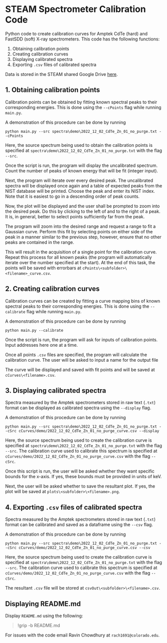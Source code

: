 # STEAM Spectrometer Calibration Code
Python code to create calibration curves for Amptek CdTe (hard) and FastSDD (soft) X-ray spectrometers. This code has the following functions:

1. Obtaining calibration points
2. Creating calibration curves
3. Displaying calibrated spectra
4. Exporting `.csv` files of calibrated spectra

Data is stored in the STEAM shared Google Drive [here](https://drive.google.com/drive/folders/1rcfaDmzqOL7TGXesyyXhKRsfRpkerUmS?usp=share_link).

## 1. Obtaining calibration points

Calibration points can be obtained by fitting known spectral peaks to their corresponding energies. This is done using the `--cPoints` flag while running `main.py`.

A demonstration of this procedure can be done by running

`python main.py --src spectra\demo\2022_12_02_CdTe_Zn_01_no_purge.txt --cPoints`

Here, the source spectrum being used to obtain the calibration points is specified at `spectra\demo\2022_12_02_CdTe_Zn_01_no_purge.txt` with the flag `--src`.

Once the script is run, the program will display the uncalibrated spectrum. Count the number of peaks of known energy that will be fit (integer input).

Next, the program will iterate over every desired peak. The uncalibrated spectra will be displayed once again and a table of expected peaks from the NIST database will be printed. Choose the peak and enter its NIST index. Note that it is easiest to go in a descending order of peak counts.

Now, the plot will be displayed and the user shall be prompted to zoom into the desired peak. Do this by clicking to the left of and to the right of a peak. It is, in general, better to select points sufficiently far from the peak.

The program will zoom into the desired range and request a range to fit a Gaussian curve. Perform this fit by selecting points on either side of the peak in a manner similar to the previous step, however, ensure that no other peaks are contained in the range.

This will result in the acquisition of a single point for the calibration curve. Repeat this process for all known peaks (the program will automatically iterate over the number specified at the start). At the end of this task, the points will be saved with errorbars at `cPoints\<subfolder>\<filename>_curve.csv`.

## 2. Creating calibration curves

Calibration curves can be created by fitting a curve mapping bins of known spectral peaks to their corresponding energies. This is done using the `--calibrate` flag while running `main.py`.

A demonstration of this procedure can be done by running

`python main.py --calibrate`

Once the script is run, the program will ask for inputs of calibration points. Input addresses here one at a time.

Once all points `.csv` files are specified, the program will calculate the calibration curve. The user will be asked to input a name for the output file

The curve will be displayed and saved with fit points and will be saved at `cCurves\<filename>.csv`.

## 3. Displaying calibrated spectra

Spectra measured by the Amptek spectrometers stored in raw text (`.txt`) format can be displayed as calibrated spectra using the `--display` flag.

A demonstration of this procedure can be done by running

`python main.py --src spectra\demo\2022_12_02_CdTe_Zn_01_no_purge.txt --cSrc cCurves/demo/2022_12_02_CdTe_Zn_01_no_purge_curve.csv --display`

Here, the source spectrum being used to create the calibration curve is specified at `spectra\demo\2022_12_02_CdTe_Zn_01_no_purge.txt` with the flag `--src`. The calibration curve used to calibrate this spectrum is specified at `cCurves/demo/2022_12_02_CdTe_Zn_01_no_purge_curve.csv` with the flag `--cSrc`.

Once this script is run, the user will be asked whether they want specific bounds for the x-axis. If yes, these bounds must be provided in units of keV.

Next, the user will be asked whether to save the resultant plot. If yes, the plot will be saved at `plots\<subfolder>\<filename>.png`.

## 4. Exporting `.csv` files of calibrated spectra

Spectra measured by the Amptek spectrometers stored in raw text (`.txt`) format can be calibrated and saved as a dataframe using the `--csv` flag.

A demonstration of this procedure can be done by running

`python main.py --src spectra\demo\2022_12_02_CdTe_Zn_01_no_purge.txt --cSrc cCurves/demo/2022_12_02_CdTe_Zn_01_no_purge_curve.csv --csv`

Here, the source spectrum being used to create the calibration curve is specified at `spectra\demo\2022_12_02_CdTe_Zn_01_no_purge.txt` with the flag `--src`. The calibration curve used to calibrate this spectrum is specified at `cCurves/demo/2022_12_02_CdTe_Zn_01_no_purge_curve.csv` with the flag `--cSrc`.

The resultant `.csv` file will be stored at `csvOut\<subfolder>\<filename>.csv`.

## Displaying README.md

Display `README.md` using the following:
> !grip -b README.md

For issues with the code email Ravin Chowdhury at `rach1691@colorado.edu`.